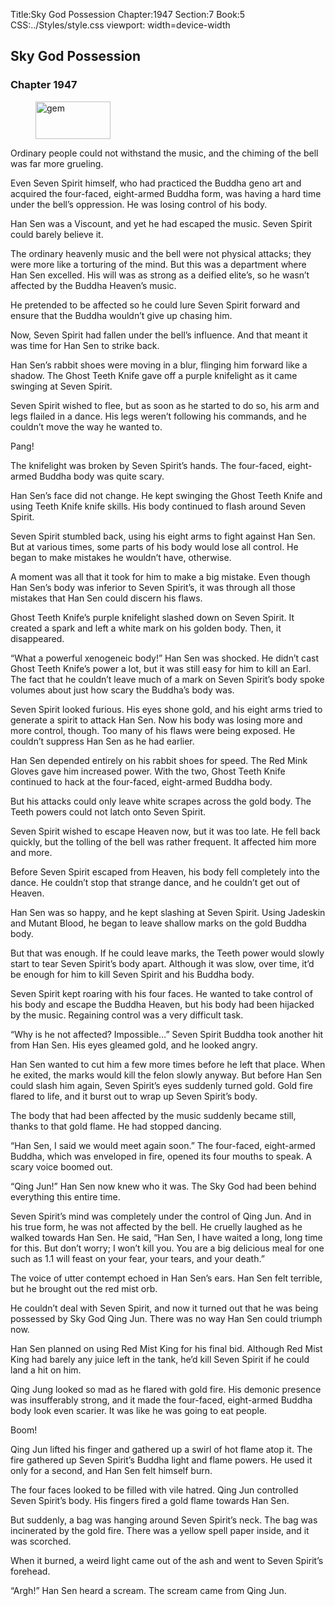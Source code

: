 Title:Sky God Possession 
Chapter:1947 
Section:7 
Book:5 
CSS:../Styles/style.css 
viewport: width=device-width
  
## Sky God Possession
### Chapter 1947 
<figure>
	<img src="../Images/gem.gif" alt="gem" id="gem" width="120" height="60" />
</figure>
  

  
  Ordinary people could not withstand the music, and the chiming of the bell was far more grueling.

Even Seven Spirit himself, who had practiced the Buddha geno art and acquired the four-faced, eight-armed Buddha form, was having a hard time under the bell’s oppression. He was losing control of his body.

Han Sen was a Viscount, and yet he had escaped the music. Seven Spirit could barely believe it.

The ordinary heavenly music and the bell were not physical attacks; they were more like a torturing of the mind. But this was a department where Han Sen excelled. His will was as strong as a deified elite’s, so he wasn’t affected by the Buddha Heaven’s music.

He pretended to be affected so he could lure Seven Spirit forward and ensure that the Buddha wouldn’t give up chasing him.

Now, Seven Spirit had fallen under the bell’s influence. And that meant it was time for Han Sen to strike back.

Han Sen’s rabbit shoes were moving in a blur, flinging him forward like a shadow. The Ghost Teeth Knife gave off a purple knifelight as it came swinging at Seven Spirit.

Seven Spirit wished to flee, but as soon as he started to do so, his arm and legs flailed in a dance. His legs weren’t following his commands, and he couldn’t move the way he wanted to.

Pang!

The knifelight was broken by Seven Spirit’s hands. The four-faced, eight-armed Buddha body was quite scary.

Han Sen’s face did not change. He kept swinging the Ghost Teeth Knife and using Teeth Knife knife skills. His body continued to flash around Seven Spirit.

Seven Spirit stumbled back, using his eight arms to fight against Han Sen. But at various times, some parts of his body would lose all control. He began to make mistakes he wouldn’t have, otherwise.

A moment was all that it took for him to make a big mistake. Even though Han Sen’s body was inferior to Seven Spirit’s, it was through all those mistakes that Han Sen could discern his flaws.

Ghost Teeth Knife’s purple knifelight slashed down on Seven Spirit. It created a spark and left a white mark on his golden body. Then, it disappeared.

“What a powerful xenogeneic body!” Han Sen was shocked. He didn’t cast Ghost Teeth Knife’s power a lot, but it was still easy for him to kill an Earl. The fact that he couldn’t leave much of a mark on Seven Spirit’s body spoke volumes about just how scary the Buddha’s body was.

Seven Spirit looked furious. His eyes shone gold, and his eight arms tried to generate a spirit to attack Han Sen. Now his body was losing more and more control, though. Too many of his flaws were being exposed. He couldn’t suppress Han Sen as he had earlier.

Han Sen depended entirely on his rabbit shoes for speed. The Red Mink Gloves gave him increased power. With the two, Ghost Teeth Knife continued to hack at the four-faced, eight-armed Buddha body.

But his attacks could only leave white scrapes across the gold body. The Teeth powers could not latch onto Seven Spirit.

Seven Spirit wished to escape Heaven now, but it was too late. He fell back quickly, but the tolling of the bell was rather frequent. It affected him more and more.

Before Seven Spirit escaped from Heaven, his body fell completely into the dance. He couldn’t stop that strange dance, and he couldn’t get out of Heaven.

Han Sen was so happy, and he kept slashing at Seven Spirit. Using Jadeskin and Mutant Blood, he began to leave shallow marks on the gold Buddha body.

But that was enough. If he could leave marks, the Teeth power would slowly start to tear Seven Spirit’s body apart. Although it was slow, over time, it’d be enough for him to kill Seven Spirit and his Buddha body.

Seven Spirit kept roaring with his four faces. He wanted to take control of his body and escape the Buddha Heaven, but his body had been hijacked by the music. Regaining control was a very difficult task.

“Why is he not affected? Impossible…” Seven Spirit Buddha took another hit from Han Sen. His eyes gleamed gold, and he looked angry.

Han Sen wanted to cut him a few more times before he left that place. When he exited, the marks would kill the felon slowly anyway. But before Han Sen could slash him again, Seven Spirit’s eyes suddenly turned gold. Gold fire flared to life, and it burst out to wrap up Seven Spirit’s body.

The body that had been affected by the music suddenly became still, thanks to that gold flame. He had stopped dancing.

“Han Sen, I said we would meet again soon.” The four-faced, eight-armed Buddha, which was enveloped in fire, opened its four mouths to speak. A scary voice boomed out.

“Qing Jun!” Han Sen now knew who it was. The Sky God had been behind everything this entire time.

Seven Spirit’s mind was completely under the control of Qing Jun. And in his true form, he was not affected by the bell. He cruelly laughed as he walked towards Han Sen. He said, “Han Sen, I have waited a long, long time for this. But don’t worry; I won’t kill you. You are a big delicious meal for one such as 1.1 will feast on your fear, your tears, and your death.”

The voice of utter contempt echoed in Han Sen’s ears. Han Sen felt terrible, but he brought out the red mist orb.

He couldn’t deal with Seven Spirit, and now it turned out that he was being possessed by Sky God Qing Jun. There was no way Han Sen could triumph now.

Han Sen planned on using Red Mist King for his final bid. Although Red Mist King had barely any juice left in the tank, he’d kill Seven Spirit if he could land a hit on him.

Qing Jung looked so mad as he flared with gold fire. His demonic presence was insufferably strong, and it made the four-faced, eight-armed Buddha body look even scarier. It was like he was going to eat people.

Boom!

Qing Jun lifted his finger and gathered up a swirl of hot flame atop it. The fire gathered up Seven Spirit’s Buddha light and flame powers. He used it only for a second, and Han Sen felt himself burn.

The four faces looked to be filled with vile hatred. Qing Jun controlled Seven Spirit’s body. His fingers fired a gold flame towards Han Sen.

But suddenly, a bag was hanging around Seven Spirit’s neck. The bag was incinerated by the gold fire. There was a yellow spell paper inside, and it was scorched.

When it burned, a weird light came out of the ash and went to Seven Spirit’s forehead.

“Argh!” Han Sen heard a scream. The scream came from Qing Jun.
